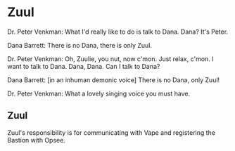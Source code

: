 # Zuul

Dr. Peter Venkman: What I'd really like to do is talk to Dana. Dana? It's Peter.

Dana Barrett: There is no Dana, there is only Zuul.

Dr. Peter Venkman: Oh, Zuulie, you nut, now c'mon. Just relax, c'mon. I want to talk to Dana. Dana, Dana. Can I talk to Dana?

Dana Barrett: [in an inhuman demonic voice] There is no Dana, only Zuul!

Dr. Peter Venkman: What a lovely singing voice you must have.

## Zuul

Zuul's responsibility is for communicating with Vape and registering the
Bastion with Opsee.
